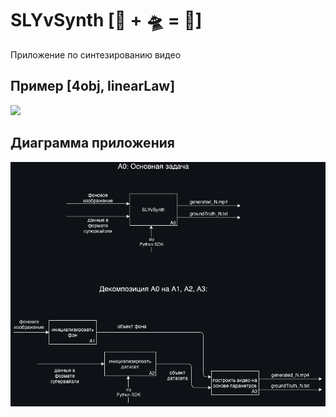 # SLYvSynth [🍋 + 🛸 = 📼]
Приложение по синтезированию видео

## Пример [4obj, linearLaw]
![](./demo/simple_video/demo1.gif)

## Диаграмма приложения

![](./diagrams/main.png)
